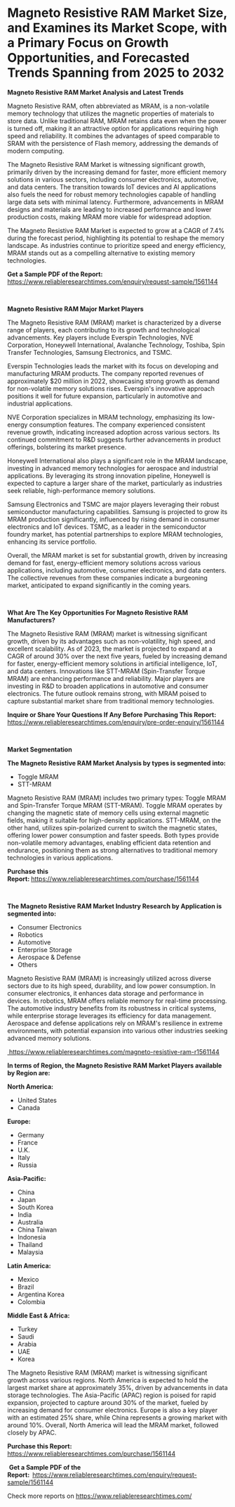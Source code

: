<p><h1>Magneto Resistive RAM Market Size, and Examines its Market Scope, with a Primary Focus on Growth Opportunities, and Forecasted Trends Spanning from 2025 to 2032</h1></p><p><strong>Magneto Resistive RAM Market Analysis and Latest Trends</strong></p>
<p><p>Magneto Resistive RAM, often abbreviated as MRAM, is a non-volatile memory technology that utilizes the magnetic properties of materials to store data. Unlike traditional RAM, MRAM retains data even when the power is turned off, making it an attractive option for applications requiring high speed and reliability. It combines the advantages of speed comparable to SRAM with the persistence of Flash memory, addressing the demands of modern computing.</p><p>The Magneto Resistive RAM Market is witnessing significant growth, primarily driven by the increasing demand for faster, more efficient memory solutions in various sectors, including consumer electronics, automotive, and data centers. The transition towards IoT devices and AI applications also fuels the need for robust memory technologies capable of handling large data sets with minimal latency. Furthermore, advancements in MRAM designs and materials are leading to increased performance and lower production costs, making MRAM more viable for widespread adoption.</p><p>The Magneto Resistive RAM Market is expected to grow at a CAGR of 7.4% during the forecast period, highlighting its potential to reshape the memory landscape. As industries continue to prioritize speed and energy efficiency, MRAM stands out as a compelling alternative to existing memory technologies.</p></p>
<p><strong>Get a Sample PDF of the Report:&nbsp;</strong> <a href="https://www.reliableresearchtimes.com/enquiry/request-sample/1561144?utm_campaign=2175&utm_medium=2&utm_source=Github&utm_content=ia&utm_term=10022025&utm_id=magneto-resistive-ram">https://www.reliableresearchtimes.com/enquiry/request-sample/1561144</a></p>
<p>&nbsp;</p>
<p><strong>Magneto Resistive RAM Major Market Players</strong></p>
<p><p>The Magneto Resistive RAM (MRAM) market is characterized by a diverse range of players, each contributing to its growth and technological advancements. Key players include Everspin Technologies, NVE Corporation, Honeywell International, Avalanche Technology, Toshiba, Spin Transfer Technologies, Samsung Electronics, and TSMC.</p><p>Everspin Technologies leads the market with its focus on developing and manufacturing MRAM products. The company reported revenues of approximately $20 million in 2022, showcasing strong growth as demand for non-volatile memory solutions rises. Everspin's innovative approach positions it well for future expansion, particularly in automotive and industrial applications.</p><p>NVE Corporation specializes in MRAM technology, emphasizing its low-energy consumption features. The company experienced consistent revenue growth, indicating increased adoption across various sectors. Its continued commitment to R&D suggests further advancements in product offerings, bolstering its market presence.</p><p>Honeywell International also plays a significant role in the MRAM landscape, investing in advanced memory technologies for aerospace and industrial applications. By leveraging its strong innovation pipeline, Honeywell is expected to capture a larger share of the market, particularly as industries seek reliable, high-performance memory solutions.</p><p>Samsung Electronics and TSMC are major players leveraging their robust semiconductor manufacturing capabilities. Samsung is projected to grow its MRAM production significantly, influenced by rising demand in consumer electronics and IoT devices. TSMC, as a leader in the semiconductor foundry market, has potential partnerships to explore MRAM technologies, enhancing its service portfolio.</p><p>Overall, the MRAM market is set for substantial growth, driven by increasing demand for fast, energy-efficient memory solutions across various applications, including automotive, consumer electronics, and data centers. The collective revenues from these companies indicate a burgeoning market, anticipated to expand significantly in the coming years.</p></p>
<p>&nbsp;</p>
<p><strong>What Are The Key Opportunities For Magneto Resistive RAM Manufacturers?</strong></p>
<p><p>The Magneto Resistive RAM (MRAM) market is witnessing significant growth, driven by its advantages such as non-volatility, high speed, and excellent scalability. As of 2023, the market is projected to expand at a CAGR of around 30% over the next five years, fueled by increasing demand for faster, energy-efficient memory solutions in artificial intelligence, IoT, and data centers. Innovations like STT-MRAM (Spin-Transfer Torque MRAM) are enhancing performance and reliability. Major players are investing in R&D to broaden applications in automotive and consumer electronics. The future outlook remains strong, with MRAM poised to capture substantial market share from traditional memory technologies.</p></p>
<p><strong>Inquire or Share Your Questions If Any Before Purchasing This Report:</strong> <a href="https://www.reliableresearchtimes.com/enquiry/pre-order-enquiry/1561144?utm_campaign=2175&utm_medium=2&utm_source=Github&utm_content=ia&utm_term=10022025&utm_id=magneto-resistive-ram">https://www.reliableresearchtimes.com/enquiry/pre-order-enquiry/1561144</a></p>
<p>&nbsp;</p>
<p><strong>Market Segmentation</strong></p>
<p><strong>The Magneto Resistive RAM Market Analysis by types is segmented into:</strong></p>
<p><ul><li>Toggle MRAM</li><li>STT-MRAM</li></ul></p>
<p><p>Magneto Resistive RAM (MRAM) includes two primary types: Toggle MRAM and Spin-Transfer Torque MRAM (STT-MRAM). Toggle MRAM operates by changing the magnetic state of memory cells using external magnetic fields, making it suitable for high-density applications. STT-MRAM, on the other hand, utilizes spin-polarized current to switch the magnetic states, offering lower power consumption and faster speeds. Both types provide non-volatile memory advantages, enabling efficient data retention and endurance, positioning them as strong alternatives to traditional memory technologies in various applications.</p></p>
<p><strong>Purchase this Report:&nbsp;</strong><a href="https://www.reliableresearchtimes.com/purchase/1561144?utm_campaign=2175&utm_medium=2&utm_source=Github&utm_content=ia&utm_term=10022025&utm_id=magneto-resistive-ram">https://www.reliableresearchtimes.com/purchase/1561144</a></p>
<p>&nbsp;</p>
<p><strong>The Magneto Resistive RAM Market Industry Research by Application is segmented into:</strong></p>
<p><ul><li>Consumer Electronics</li><li>Robotics</li><li>Automotive</li><li>Enterprise Storage</li><li>Aerospace & Defense</li><li>Others</li></ul></p>
<p><p>Magneto Resistive RAM (MRAM) is increasingly utilized across diverse sectors due to its high speed, durability, and low power consumption. In consumer electronics, it enhances data storage and performance in devices. In robotics, MRAM offers reliable memory for real-time processing. The automotive industry benefits from its robustness in critical systems, while enterprise storage leverages its efficiency for data management. Aerospace and defense applications rely on MRAM's resilience in extreme environments, with potential expansion into various other industries seeking advanced memory solutions.</p></p>
<p><a href="https://www.reliableresearchtimes.com/magneto-resistive-ram-r1561144?utm_campaign=2175&utm_medium=2&utm_source=Github&utm_content=ia&utm_term=10022025&utm_id=magneto-resistive-ram">&nbsp;https://www.reliableresearchtimes.com/magneto-resistive-ram-r1561144</a></p>
<p><strong>In terms of Region, the Magneto Resistive RAM Market Players available by Region are:</strong></p>
<p>
    <p> <strong> North America: </strong>
        <ul>
            <li>United States</li>
            <li>Canada</li>
        </ul>
        </p> 
    <p> <strong> Europe: </strong>
        <ul>
            <li>Germany</li>
            <li>France</li>
            <li>U.K.</li>
            <li>Italy</li>
            <li>Russia</li>
        </ul>
        </p> 
    <p> <strong> Asia-Pacific: </strong>
        <ul>
            <li>China</li>
            <li>Japan</li>
            <li>South Korea</li>
            <li>India</li>
            <li>Australia</li>
            <li>China Taiwan</li>
            <li>Indonesia</li>
            <li>Thailand</li>
            <li>Malaysia</li>
        </ul>
        </p> 
    <p> <strong> Latin America: </strong>
        <ul>
            <li>Mexico</li>
            <li>Brazil</li>
            <li>Argentina Korea</li>
            <li>Colombia</li>
        </ul>
        </p> 
    <p> <strong> Middle East & Africa: </strong>
        <ul>
            <li>Turkey</li>
            <li>Saudi</li>
            <li>Arabia</li>
            <li>UAE</li>
            <li>Korea</li>
        </ul>
    </p>
    </p>
<p><p>The Magneto Resistive RAM (MRAM) market is witnessing significant growth across various regions. North America is expected to hold the largest market share at approximately 35%, driven by advancements in data storage technologies. The Asia-Pacific (APAC) region is poised for rapid expansion, projected to capture around 30% of the market, fueled by increasing demand for consumer electronics. Europe is also a key player with an estimated 25% share, while China represents a growing market with around 10%. Overall, North America will lead the MRAM market, followed closely by APAC.</p></p>
<p><strong>Purchase this Report: </strong><a href="https://www.reliableresearchtimes.com/purchase/1561144?utm_campaign=2175&utm_medium=2&utm_source=Github&utm_content=ia&utm_term=10022025&utm_id=magneto-resistive-ram">https://www.reliableresearchtimes.com/purchase/1561144</a></p>
<p>&nbsp;<strong>Get a Sample PDF of the Report:&nbsp;&nbsp;</strong><a href="https://www.reliableresearchtimes.com/enquiry/request-sample/1561144?utm_campaign=2175&utm_medium=2&utm_source=Github&utm_content=ia&utm_term=10022025&utm_id=magneto-resistive-ram">https://www.reliableresearchtimes.com/enquiry/request-sample/1561144</a></p>
<p><strong></strong></p>
<p>Check more reports on <a href="https://www.reliableresearchtimes.com/?utm_campaign=2175&utm_medium=2&utm_source=Github&utm_content=ia&utm_term=10022025&utm_id=magneto-resistive-ram">https://www.reliableresearchtimes.com/</a></p>